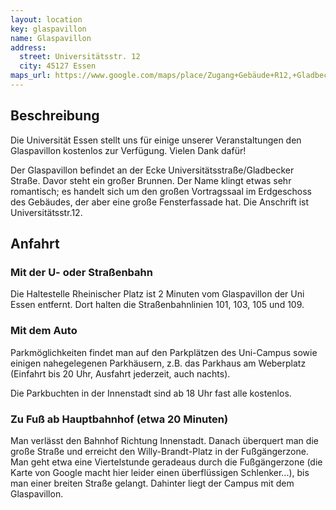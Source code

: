 ```yaml
---
layout: location
key: glaspavillon
name: Glaspavillon
address:
  street: Universitätsstr. 12
  city: 45127 Essen
maps_url: https://www.google.com/maps/place/Zugang+Gebäude+R12,+Gladbecker+Str.,+45141+Essen
---
```

## Beschreibung
Die Universität Essen stellt uns für einige unserer Veranstaltungen den Glaspavillon kostenlos zur Verfügung. Vielen Dank dafür!

Der Glaspavillon befindet an der Ecke Universitätsstraße/Gladbecker Straße. Davor steht ein großer Brunnen. Der Name klingt etwas sehr romantisch; es handelt sich um den großen Vortragssaal im Erdgeschoss des Gebäudes, der aber eine große Fensterfassade hat. Die Anschrift ist Universitätsstr.12.

## Anfahrt

### Mit der U- oder Straßenbahn
Die Haltestelle Rheinischer Platz ist 2 Minuten vom Glaspavillon der Uni Essen entfernt. Dort halten die Straßenbahnlinien 101, 103, 105 und 109.

### Mit dem Auto
Parkmöglichkeiten findet man auf den Parkplätzen des Uni-Campus sowie einigen nahegelegenen Parkhäusern, z.B. das Parkhaus am Weberplatz (Einfahrt bis 20 Uhr, Ausfahrt jederzeit, auch nachts).

Die Parkbuchten in der Innenstadt sind ab 18 Uhr fast alle kostenlos.

### Zu Fuß ab Hauptbahnhof (etwa 20 Minuten)
Man verlässt den Bahnhof Richtung Innenstadt. Danach überquert man die große Straße und erreicht den Willy-Brandt-Platz in der Fußgängerzone. Man geht etwa eine Viertelstunde geradeaus durch die Fußgängerzone (die Karte von Google macht hier leider einen überflüssigen Schlenker...), bis man einer breiten Straße gelangt. Dahinter liegt der Campus mit dem Glaspavillon.
